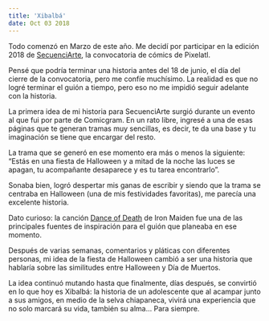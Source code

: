 ```yaml
---
title: 'Xibalbá'
date: Oct 03 2018
---
```


Todo comenzó en Marzo de este año. Me decidí por participar en la edición 2018 de [SecuenciArte](https://pixelatl.com/es-MX/contenidos/776629BA-24BA-4E36-899B-ABE5044642DF/SecuenciArte.html), la convocatoria de cómics de Pixelatl.

Pensé que podría terminar una historia antes del 18 de junio, el día del cierre de la convocatoria, pero me confíe muchísimo. La realidad es que no logré terminar el guión a tiempo, pero eso no me impidió seguir adelante con la historia.

La primera idea de mi historia para SecuenciArte surgió durante un evento al que fui por parte de Comicgram. En un rato libre, ingresé a una de esas páginas que te generan tramas muy sencillas, es decir, te da una base y tu imaginación se tiene que encargar del resto.

La trama que se generó en ese momento era más o menos la siguiente: “Estás en una fiesta de Halloween y a mitad de la noche las luces se apagan, tu acompañante desaparece y es tu tarea encontrarlo”.

Sonaba bien, logró despertar mis ganas de escribir y siendo que la trama se centraba en Halloween (una de mis festividades favoritas), me parecía una excelente historia.

Dato curioso: la canción [Dance of Death](https://www.youtube.com/watch?v=iPvBDt5cxgs) de Iron Maiden fue una de las principales fuentes de inspiración para el guión que planeaba en ese momento.

Después de varias semanas, comentarios y pláticas con diferentes personas, mi idea de la fiesta de Halloween cambió a ser una historia que hablaría sobre las similitudes entre Halloween y Día de Muertos.

La idea continuó mutando hasta que finalmente, días después, se convirtió en lo que hoy es Xibalbá: la historia de un adolescente que al acampar junto a sus amigos, en medio de la selva chiapaneca, vivirá una experiencia que no solo marcará su vida, también su alma… Para siempre.
